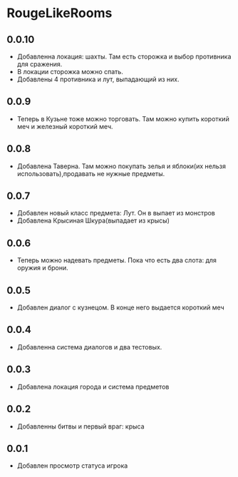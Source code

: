 # RougeLikeRooms

## 0.0.10
- Добавленна локация: шахты. Там есть сторожка и выбор противника для сражения.
- В локации сторожка можно спать.
- Добавлены 4 противника и лут, выпадающий из них.
## 0.0.9
- Теперь в Кузьне тоже можно торговать. Там можно купить короткий меч и железный короткий меч.
## 0.0.8
- Добавлена Таверна. Там можно покупать зелья и яблоки(их нельзя использовать),продавать не нужные предметы.
## 0.0.7
- Добавлен новый класс предмета: Лут. Он в выпает из монстров
- Добавлена Крысиная Шкура(выпадает из крысы)
## 0.0.6
- Теперь можно надевать предметы. Пока что есть два слота: для оружия и брони.
## 0.0.5 
- Добавлен диалог с кузнецом. В конце него выдается короткий меч
## 0.0.4
- Добавленна система диалогов и два тестовых.
## 0.0.3
- Добавлена локация города и система предметов
## 0.0.2
- Добавленны битвы и первый враг: крыса
## 0.0.1 
- Добавлен просмотр статуса игрока
